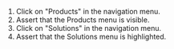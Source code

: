 1. Click on "Products" in the navigation menu.
2. Assert that the Products menu is visible.
3. Click on "Solutions" in the navigation menu.
4. Assert that the Solutions menu is highlighted.
